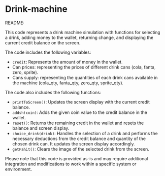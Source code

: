 # Drink-machine
README:

This code represents a drink machine simulation with functions for selecting a drink, adding money to the wallet, returning change, and displaying the current credit balance on the screen.

The code includes the following variables:
- `credit`: Represents the amount of money in the wallet.
- Can prices: representing the prices of different drink cans (cola, fanta, zero, sprite).
- Cans supply: representing the quantities of each drink cans available in the machine (cola_qty, fanta_qty, zero_qty, sprite_qty).

The code also includes the following functions:
- `printToScreen()`: Updates the screen display with the current credit balance.
- `addsh(coin)`: Adds the given coin value to the credit balance in the wallet.
- `reset()`: Returns the remaining credit in the wallet and resets the balance and screen display.
- `choice_drink(drink)`: Handles the selection of a drink and performs the necessary deductions from the credit balance and quantity of the chosen drink can. It updates the screen display accordingly.
- `getPahit()`: Clears the image of the selected drink from the screen.

Please note that this code is provided as-is and may require additional integration and modifications to work within a specific system or environment.
